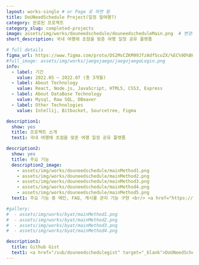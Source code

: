 ```yaml
---
layout: works-single # or Page 로 하면 됨
title: DoUNeedSchedule Project(일정 필여행?)
category: 완료된 프로젝트
category_slug: completed-projects
image: assets/img/works/douneedschedule/douneedscheduleMain.png  # 변경예정
short_description: 국내 여행에 초점을 맞춘 여행 일정 공유 플랫폼

# full details
figma_url: https://www.figma.com/proto/DS2MsCZKM99JfzAdfScoZX/%EC%9D%BC%EC%A0%95-%ED%95%84%EC%97%AC%ED%96%89%3F-%ED%94%84%EB%A1%9C%ED%86%A0%ED%83%80%EC%9D%B4%ED%95%91?content-scaling=fixed&kind=proto&node-id=93-5916&page-id=0%3A1&scaling=min-zoom&starting-point-node-id=93%3A5916 
#full_image: assets/img/works/jaegojaego/jaegojaegoLogin.png
info:
  - label: 기간
    value: 2022.05 ~ 2022.07 (총 3개월)
  - label: About Technology
    value: React, Node.js, JavaScript, HTML5, CSS3, Express
  - label: About DataBase Technology
    value: Mysql, Raw SQL, DBeaver
  - label: Other Technologies
    value: Intellij, Bitbucket, Sourcetree, Figma

description1:
  show: yes
  title: 프로젝트 소개
  text1: 국내 여행에 초점을 맞춘 여행 일정 공유 플랫폼

description2:
  show: yes
  title: 주요 기능 
  description2_image: 
    - assets/img/works/douneedschedule/mainMethod1.png
    - assets/img/works/douneedschedule/mainMethod2.png
    - assets/img/works/douneedschedule/mainMethod3.png
    - assets/img/works/douneedschedule/mainMethod4.png  
    - assets/img/works/douneedschedule/mainMethod5.png  
  text1: 주요 기능 중 메인, FAQ, 게시물 관리 기능 구현 <br/> <a href="https://sudden-milk-758.notion.site/react-node-project-a1b42839491b46069220f36678eed17b?pvs=4" target="_blank">구체적인 구현 코드 확인하기</a>

#gallery:
#  - assets/img/works/byat/mainMethod1.png
#  - assets/img/works/byat/mainMethod2.png
#  - assets/img/works/byat/mainMethod3.png
#  - assets/img/works/byat/mainMethod4.png

description3:
  title: Github Gist 
  text1: <a href="/sub/douneedschedulegist" target="_blank">DoUNeedSchedule 구현기능 일부분 Github gist 확인하기</a> 
---
```


